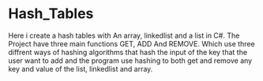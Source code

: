 # Hash_Tables
Here i create a hash tables with An array, linkedlist and a list in C#. The Project have three main functions GET, ADD And REMOVE. 
Which use three diffrent ways of hashing algorithms that hash the input of the key that the user want to add and the program use hashing to both get and remove any key and value of the list, linkedlist and array. 
